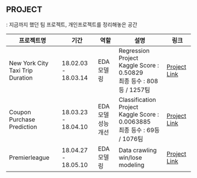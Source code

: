 ## PROJECT

: 지금까지 했던 팀 프로젝트, 개인프로젝트를 정리해놓은 공간


| 프로젝트명 	| 기간 	|  역할 	| 설명 	| 링크 |
|-----------------------------------------|-------------|----------------------------|---------------------------------------------------	|----------------|
| New York City Taxi Trip Duration	| 18.02.03 - 18.03.14 	|  EDA<br>모델링	| Regression Project <br> Kaggle Score : 0.50829 <br>  최종 등수 : 808등 / 1257팀 	| [Project Link](https://github.com/Romanism/Project/tree/master/01_New%20York%20City%20Taxi%20Trip%20Duration)|
| Coupon Purchase Prediction 	| 18.03.23 - 18.04.10 	| EDA<br>모델 성능 개선 	| Classification Project <br> Kaggle Score : 0.0063885 <br> 최종 등수 : 69등 / 1076팀 | [Project Link](https://github.com/Romanism/Project/tree/master/02_Coupon%20Purchase%20Prediction)|
| Premierleague | 18.04.27 - 18.05.10 | EDA <br> 모델링 | Data crawling <br> win/lose modeling| [Project Link](https://github.com/Romanism/Project/tree/master/03_Premierleague)|
